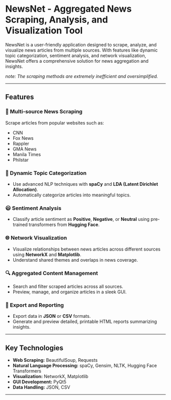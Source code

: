 # NewsNet - Aggregated News Scraping, Analysis, and Visualization Tool

NewsNet is a user-friendly application designed to scrape, analyze, and visualize news articles from multiple sources. With features like dynamic topic categorization, sentiment analysis, and network visualization, NewsNet offers a comprehensive solution for news aggregation and insights.

_note: The scraping methods are extremely inefficient and oversimplified._

---

## Features

### 📰 Multi-source News Scraping
Scrape articles from popular websites such as:
- CNN
- Fox News
- Rappler
- GMA News
- Manila Times
- Philstar

### 🧠 Dynamic Topic Categorization
- Use advanced NLP techniques with **spaCy** and **LDA (Latent Dirichlet Allocation)**.
- Automatically categorize articles into meaningful topics.

### 😃 Sentiment Analysis
- Classify article sentiment as **Positive**, **Negative**, or **Neutral** using pre-trained transformers from **Hugging Face**.

### 🌐 Network Visualization
- Visualize relationships between news articles across different sources using **NetworkX** and **Matplotlib**.
- Understand shared themes and overlaps in news coverage.

### 🔍 Aggregated Content Management
- Search and filter scraped articles across all sources.
- Preview, manage, and organize articles in a sleek GUI.

### 📄 Export and Reporting
- Export data in **JSON** or **CSV** formats.
- Generate and preview detailed, printable HTML reports summarizing insights.

---

## Key Technologies
- **Web Scraping:** BeautifulSoup, Requests
- **Natural Language Processing:** spaCy, Gensim, NLTK, Hugging Face Transformers
- **Visualization:** NetworkX, Matplotlib
- **GUI Development:** PyQt5
- **Data Handling:** JSON, CSV

---
